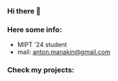 ### Hi there 👋

### Here some info:
* MIPT '24 student
* mail: [anton.manakin@gmail.com](mailto:anton.manakin@gmail.com)

### Check my projects:

